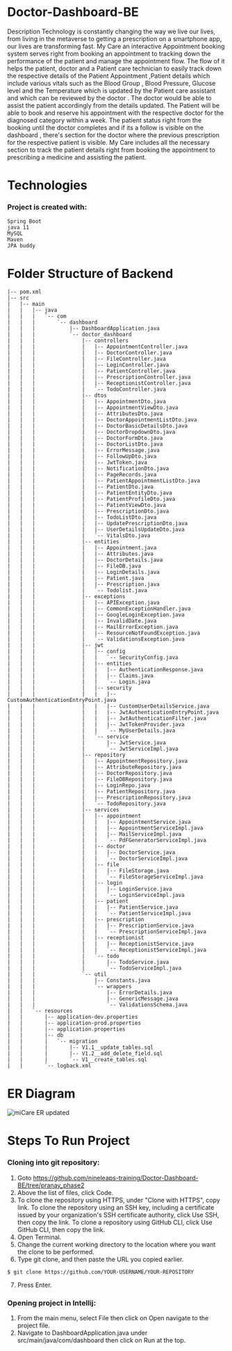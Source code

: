 # Doctor-Dashboard-BE

Description
Technology is constantly changing the way we live our lives, from living in the metaverse to getting a prescription on a smartphone app, our lives are transforming fast. My Care an interactive Appointment booking system serves right from booking an appointment to tracking down the performance of the patient and manage the appointment flow. The flow of it helps the patient, doctor and a Patient care technician to easily track down the respective details of the Patient Appointment ,Patient details which include various vitals such as the Blood Group , Blood Pressure, Glucose level and the Temperature which is updated by the Patient care assistant and which can be reviewed by the doctor . The doctor would be able to assist the patient accordingly from the details updated.
The Patient will be able to book and reserve his appointment with the respective doctor for the diagnosed category within a week. The patient status right from the booking until the doctor completes and if its a follow is visible on the dashboard , there's section for the doctor where the previous prescription for the respective patient is visible. My Care includes all the necessary section to track the patient details right from booking the appointment to prescribing a medicine and assisting the patient.

# Technologies

### Project is created with:
```
Spring Boot
java 11
MySQL
Maven
JPA buddy
```

# Folder Structure of Backend
```
|-- pom.xml
|-- src
|   |-- main
|   |   |-- java
|   |   |   `-- com
|   |   |       `-- dashboard
|   |   |           |-- DashboardApplication.java
|   |   |           `-- doctor_dashboard
|   |   |               |-- controllers
|   |   |               |   |-- AppointmentController.java
|   |   |               |   |-- DoctorController.java
|   |   |               |   |-- FileController.java
|   |   |               |   |-- LoginController.java
|   |   |               |   |-- PatientController.java
|   |   |               |   |-- PrescriptionController.java
|   |   |               |   |-- ReceptionistController.java
|   |   |               |   `-- TodoController.java
|   |   |               |-- dtos
|   |   |               |   |-- AppointmentDto.java
|   |   |               |   |-- AppointmentViewDto.java
|   |   |               |   |-- AttributesDto.java
|   |   |               |   |-- DoctorAppointmentListDto.java
|   |   |               |   |-- DoctorBasicDetailsDto.java
|   |   |               |   |-- DoctorDropdownDto.java
|   |   |               |   |-- DoctorFormDto.java
|   |   |               |   |-- DoctorListDto.java
|   |   |               |   |-- ErrorMessage.java
|   |   |               |   |-- FollowUpDto.java
|   |   |               |   |-- JwtToken.java
|   |   |               |   |-- NotificationDto.java
|   |   |               |   |-- PageRecords.java
|   |   |               |   |-- PatientAppointmentListDto.java
|   |   |               |   |-- PatientDto.java
|   |   |               |   |-- PatientEntityDto.java
|   |   |               |   |-- PatientProfileDto.java
|   |   |               |   |-- PatientViewDto.java
|   |   |               |   |-- PrescriptionDto.java
|   |   |               |   |-- TodoListDto.java
|   |   |               |   |-- UpdatePrescriptionDto.java
|   |   |               |   |-- UserDetailsUpdateDto.java
|   |   |               |   `-- VitalsDto.java
|   |   |               |-- entities
|   |   |               |   |-- Appointment.java
|   |   |               |   |-- Attributes.java
|   |   |               |   |-- DoctorDetails.java
|   |   |               |   |-- FileDB.java
|   |   |               |   |-- LoginDetails.java
|   |   |               |   |-- Patient.java
|   |   |               |   |-- Prescription.java
|   |   |               |   `-- Todolist.java
|   |   |               |-- exceptions
|   |   |               |   |-- APIException.java
|   |   |               |   |-- CommonExceptionHandler.java
|   |   |               |   |-- GoogleLoginException.java
|   |   |               |   |-- InvalidDate.java
|   |   |               |   |-- MailErrorException.java
|   |   |               |   |-- ResourceNotFoundException.java
|   |   |               |   `-- ValidationsException.java
|   |   |               |-- jwt
|   |   |               |   |-- config
|   |   |               |   |   `-- SecurityConfig.java
|   |   |               |   |-- entities
|   |   |               |   |   |-- AuthenticationResponse.java
|   |   |               |   |   |-- Claims.java
|   |   |               |   |   `-- Login.java
|   |   |               |   |-- security
|   |   |               |   |   |-- CustomAuthenticationEntryPoint.java
|   |   |               |   |   |-- CustomUserDetailsService.java
|   |   |               |   |   |-- JwtAuthenticationEntryPoint.java
|   |   |               |   |   |-- JwtAuthenticationFilter.java
|   |   |               |   |   |-- JwtTokenProvider.java
|   |   |               |   |   `-- MyUserDetails.java
|   |   |               |   `-- service
|   |   |               |       |-- JwtService.java
|   |   |               |       `-- JwtServiceImpl.java
|   |   |               |-- repository
|   |   |               |   |-- AppointmentRepository.java
|   |   |               |   |-- AttributeRepository.java
|   |   |               |   |-- DoctorRepository.java
|   |   |               |   |-- FileDBRepository.java
|   |   |               |   |-- LoginRepo.java
|   |   |               |   |-- PatientRepository.java
|   |   |               |   |-- PrescriptionRepository.java
|   |   |               |   `-- TodoRepository.java
|   |   |               |-- services
|   |   |               |   |-- appointment
|   |   |               |   |   |-- AppointmentService.java
|   |   |               |   |   |-- AppointmentServiceImpl.java
|   |   |               |   |   |-- MailServiceImpl.java
|   |   |               |   |   `-- PdFGeneratorServiceImpl.java
|   |   |               |   |-- doctor
|   |   |               |   |   |-- DoctorService.java
|   |   |               |   |   `-- DoctorServiceImpl.java
|   |   |               |   |-- file
|   |   |               |   |   |-- FileStorage.java
|   |   |               |   |   `-- FileStorageServiceImpl.java
|   |   |               |   |-- login
|   |   |               |   |   |-- LoginService.java
|   |   |               |   |   `-- LoginServiceImpl.java
|   |   |               |   |-- patient
|   |   |               |   |   |-- PatientService.java
|   |   |               |   |   `-- PatientServiceImpl.java
|   |   |               |   |-- prescription
|   |   |               |   |   |-- PrescriptionService.java
|   |   |               |   |   `-- PrescriptionServiceImpl.java
|   |   |               |   |-- receptionist
|   |   |               |   |   |-- ReceptionistService.java
|   |   |               |   |   `-- ReceptionistServiceImpl.java
|   |   |               |   `-- todo
|   |   |               |       |-- TodoService.java
|   |   |               |       `-- TodoServiceImpl.java
|   |   |               `-- util
|   |   |                   |-- Constants.java
|   |   |                   `-- wrappers
|   |   |                       |-- ErrorDetails.java
|   |   |                       |-- GenericMessage.java
|   |   |                       `-- ValidationsSchema.java
|   |   `-- resources
|   |       |-- application-dev.properties
|   |       |-- application-prod.properties
|   |       |-- application.properties
|   |       |-- db
|   |       |   `-- migration
|   |       |       |-- V1.1__update_tables.sql
|   |       |       |-- V1.2__add_delete_field.sql
|   |       |       `-- V1__create_tables.sql
|   |       `-- logback.xml

```

# ER Diagram
![miCare ER updated](https://user-images.githubusercontent.com/99714712/180491880-fcd3707a-13f2-458a-bb53-96437e3ed0f0.png)

# Steps To Run Project
### Cloning into git repository:

1. Goto https://github.com/nineleaps-training/Doctor-Dashboard-BE/tree/pranay_phase2
2. Above the list of files, click Code.
3. To clone the repository using HTTPS, under "Clone with HTTPS", copy link. To clone the
repository using an SSH key, including a certificate issued by your organization's SSH
certificate authority, click Use SSH, then copy the link. To clone a repository using GitHub
CLI, click Use GitHub CLI, then copy the link.
4. Open Terminal.
5. Change the current working directory to the location where you want the clone to be performed.
6. Type git clone, and then paste the URL you copied earlier.
```
$ git clone https://github.com/YOUR-USERNAME/YOUR-REPOSITORY
```
7. Press Enter.

### Opening project in Intellij:

1. From the main menu, select File then click on Open navigate to the project file.
2. Navigate to DashboardApplication.java under src/main/java/com/dashboard then click on
Run at the top.
